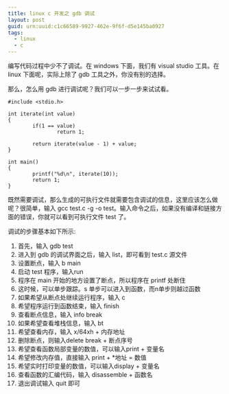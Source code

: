 ```yaml
---
title: linux c 开发之 gdb 调试
layout: post
guid: urn:uuid:c1c66589-9927-462e-9f6f-d5e145ba0927
tags:
  - linux
  - c
---
```

编写代码过程中少不了调试。在 windows 下面，我们有 visual studio 工具。在 linux 下面呢，实际上除了 gdb 工具之外，你没有别的选择。

那么，怎么用 gdb 进行调试呢？我们可以一步一步来试试看。

```
#include <stdio.h>

int iterate(int value)
{
        if(1 == value)
                return 1;

        return iterate(value - 1) + value;
}

int main()
{
        printf("%d\n", iterate(10));
        return 1;
}
```
既然需要调试，那么生成的可执行文件就需要包含调试的信息，这里应该怎么做呢？很简单，输入 gcc test.c -g -o test。输入命令之后，如果没有编译和链接方面的错误，你就可以看到可执行文件 test 了。

调试的步骤基本如下所示:

1. 首先，输入 gdb test
2. 进入到 gdb 的调试界面之后，输入 list，即可看到 test.c 源文件
3. 设置断点，输入 b main
4. 启动 test 程序，输入run
5. 程序在 main 开始的地方设置了断点，所以程序在 printf 处断住
6. 这时候，可以单步跟踪。s 单步可以进入到函数，而n单步则越过函数
7. 如果希望从断点处继续运行程序，输入 c
8. 希望程序运行到函数结束，输入 finish
9. 查看断点信息，输入 info break
10. 如果希望查看堆栈信息，输入 bt
11. 希望查看内存，输入 x/64xh + 内存地址
12. 删除断点，则输入delete break + 断点序号
13. 希望查看函数局部变量的数值，可以输入print + 变量名
14. 希望修改内存值，直接输入 print  + \*地址 = 数值
15. 希望实时打印变量的数值，可以输入display + 变量名
16. 查看函数的汇编代码，输入 disassemble + 函数名
17. 退出调试输入 quit 即可

